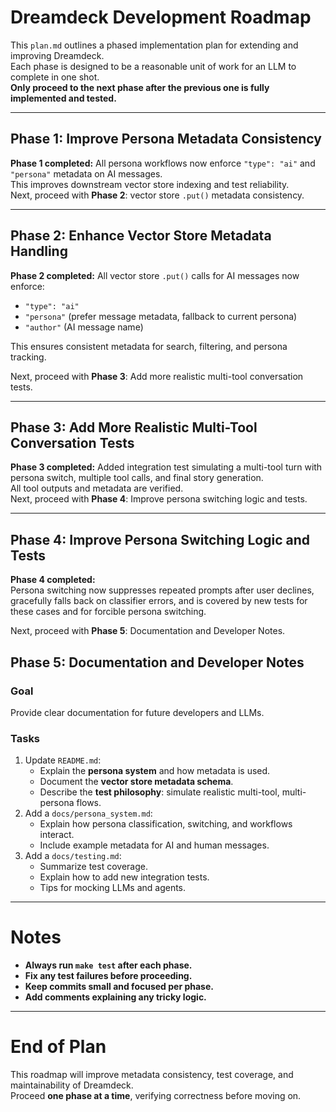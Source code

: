 # Dreamdeck Development Roadmap

This `plan.md` outlines a phased implementation plan for extending and improving Dreamdeck.  
Each phase is designed to be a reasonable unit of work for an LLM to complete in one shot.  
**Only proceed to the next phase after the previous one is fully implemented and tested.**

---

## Phase 1: Improve Persona Metadata Consistency

**Phase 1 completed:** All persona workflows now enforce `"type": "ai"` and `"persona"` metadata on AI messages.  
This improves downstream vector store indexing and test reliability.  
Next, proceed with **Phase 2**: vector store `.put()` metadata consistency.

---

## Phase 2: Enhance Vector Store Metadata Handling

**Phase 2 completed:** All vector store `.put()` calls for AI messages now enforce:
- `"type": "ai"`
- `"persona"` (prefer message metadata, fallback to current persona)
- `"author"` (AI message name)

This ensures consistent metadata for search, filtering, and persona tracking.

Next, proceed with **Phase 3**: Add more realistic multi-tool conversation tests.

---

## Phase 3: Add More Realistic Multi-Tool Conversation Tests

**Phase 3 completed:** Added integration test simulating a multi-tool turn with persona switch, multiple tool calls, and final story generation.  
All tool outputs and metadata are verified.  
Next, proceed with **Phase 4**: Improve persona switching logic and tests.

---

## Phase 4: Improve Persona Switching Logic and Tests

**Phase 4 completed:**  
Persona switching now suppresses repeated prompts after user declines, gracefully falls back on classifier errors, and is covered by new tests for these cases and for forcible persona switching.

Next, proceed with **Phase 5**: Documentation and Developer Notes.

## Phase 5: Documentation and Developer Notes

### Goal
Provide clear documentation for future developers and LLMs.

### Tasks
1. Update `README.md`:
   - Explain the **persona system** and how metadata is used.
   - Document the **vector store metadata schema**.
   - Describe the **test philosophy**: simulate realistic multi-tool, multi-persona flows.
2. Add a `docs/persona_system.md`:
   - Explain how persona classification, switching, and workflows interact.
   - Include example metadata for AI and human messages.
3. Add a `docs/testing.md`:
   - Summarize test coverage.
   - Explain how to add new integration tests.
   - Tips for mocking LLMs and agents.

---

# Notes

- **Always run `make test` after each phase.**
- **Fix any test failures before proceeding.**
- **Keep commits small and focused per phase.**
- **Add comments explaining any tricky logic.**

---

# End of Plan

This roadmap will improve metadata consistency, test coverage, and maintainability of Dreamdeck.  
Proceed **one phase at a time**, verifying correctness before moving on.

